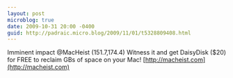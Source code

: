 ```yaml
---
layout: post
microblog: true
date: 2009-10-31 20:00 -0400
guid: http://padraic.micro.blog/2009/11/01/t5328809408.html
---
```

Imminent impact @MacHeist (151.7,174.4) Witness it and get DaisyDisk ($20) for FREE to reclaim GBs of space on your Mac! [http://macheist.com](http://macheist.com)
